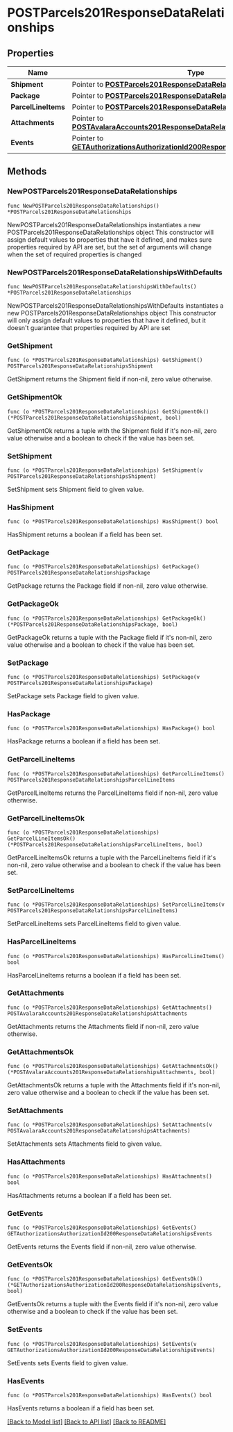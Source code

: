 # POSTParcels201ResponseDataRelationships

## Properties

Name | Type | Description | Notes
------------ | ------------- | ------------- | -------------
**Shipment** | Pointer to [**POSTParcels201ResponseDataRelationshipsShipment**](POSTParcels201ResponseDataRelationshipsShipment.md) |  | [optional] 
**Package** | Pointer to [**POSTParcels201ResponseDataRelationshipsPackage**](POSTParcels201ResponseDataRelationshipsPackage.md) |  | [optional] 
**ParcelLineItems** | Pointer to [**POSTParcels201ResponseDataRelationshipsParcelLineItems**](POSTParcels201ResponseDataRelationshipsParcelLineItems.md) |  | [optional] 
**Attachments** | Pointer to [**POSTAvalaraAccounts201ResponseDataRelationshipsAttachments**](POSTAvalaraAccounts201ResponseDataRelationshipsAttachments.md) |  | [optional] 
**Events** | Pointer to [**GETAuthorizationsAuthorizationId200ResponseDataRelationshipsEvents**](GETAuthorizationsAuthorizationId200ResponseDataRelationshipsEvents.md) |  | [optional] 

## Methods

### NewPOSTParcels201ResponseDataRelationships

`func NewPOSTParcels201ResponseDataRelationships() *POSTParcels201ResponseDataRelationships`

NewPOSTParcels201ResponseDataRelationships instantiates a new POSTParcels201ResponseDataRelationships object
This constructor will assign default values to properties that have it defined,
and makes sure properties required by API are set, but the set of arguments
will change when the set of required properties is changed

### NewPOSTParcels201ResponseDataRelationshipsWithDefaults

`func NewPOSTParcels201ResponseDataRelationshipsWithDefaults() *POSTParcels201ResponseDataRelationships`

NewPOSTParcels201ResponseDataRelationshipsWithDefaults instantiates a new POSTParcels201ResponseDataRelationships object
This constructor will only assign default values to properties that have it defined,
but it doesn't guarantee that properties required by API are set

### GetShipment

`func (o *POSTParcels201ResponseDataRelationships) GetShipment() POSTParcels201ResponseDataRelationshipsShipment`

GetShipment returns the Shipment field if non-nil, zero value otherwise.

### GetShipmentOk

`func (o *POSTParcels201ResponseDataRelationships) GetShipmentOk() (*POSTParcels201ResponseDataRelationshipsShipment, bool)`

GetShipmentOk returns a tuple with the Shipment field if it's non-nil, zero value otherwise
and a boolean to check if the value has been set.

### SetShipment

`func (o *POSTParcels201ResponseDataRelationships) SetShipment(v POSTParcels201ResponseDataRelationshipsShipment)`

SetShipment sets Shipment field to given value.

### HasShipment

`func (o *POSTParcels201ResponseDataRelationships) HasShipment() bool`

HasShipment returns a boolean if a field has been set.

### GetPackage

`func (o *POSTParcels201ResponseDataRelationships) GetPackage() POSTParcels201ResponseDataRelationshipsPackage`

GetPackage returns the Package field if non-nil, zero value otherwise.

### GetPackageOk

`func (o *POSTParcels201ResponseDataRelationships) GetPackageOk() (*POSTParcels201ResponseDataRelationshipsPackage, bool)`

GetPackageOk returns a tuple with the Package field if it's non-nil, zero value otherwise
and a boolean to check if the value has been set.

### SetPackage

`func (o *POSTParcels201ResponseDataRelationships) SetPackage(v POSTParcels201ResponseDataRelationshipsPackage)`

SetPackage sets Package field to given value.

### HasPackage

`func (o *POSTParcels201ResponseDataRelationships) HasPackage() bool`

HasPackage returns a boolean if a field has been set.

### GetParcelLineItems

`func (o *POSTParcels201ResponseDataRelationships) GetParcelLineItems() POSTParcels201ResponseDataRelationshipsParcelLineItems`

GetParcelLineItems returns the ParcelLineItems field if non-nil, zero value otherwise.

### GetParcelLineItemsOk

`func (o *POSTParcels201ResponseDataRelationships) GetParcelLineItemsOk() (*POSTParcels201ResponseDataRelationshipsParcelLineItems, bool)`

GetParcelLineItemsOk returns a tuple with the ParcelLineItems field if it's non-nil, zero value otherwise
and a boolean to check if the value has been set.

### SetParcelLineItems

`func (o *POSTParcels201ResponseDataRelationships) SetParcelLineItems(v POSTParcels201ResponseDataRelationshipsParcelLineItems)`

SetParcelLineItems sets ParcelLineItems field to given value.

### HasParcelLineItems

`func (o *POSTParcels201ResponseDataRelationships) HasParcelLineItems() bool`

HasParcelLineItems returns a boolean if a field has been set.

### GetAttachments

`func (o *POSTParcels201ResponseDataRelationships) GetAttachments() POSTAvalaraAccounts201ResponseDataRelationshipsAttachments`

GetAttachments returns the Attachments field if non-nil, zero value otherwise.

### GetAttachmentsOk

`func (o *POSTParcels201ResponseDataRelationships) GetAttachmentsOk() (*POSTAvalaraAccounts201ResponseDataRelationshipsAttachments, bool)`

GetAttachmentsOk returns a tuple with the Attachments field if it's non-nil, zero value otherwise
and a boolean to check if the value has been set.

### SetAttachments

`func (o *POSTParcels201ResponseDataRelationships) SetAttachments(v POSTAvalaraAccounts201ResponseDataRelationshipsAttachments)`

SetAttachments sets Attachments field to given value.

### HasAttachments

`func (o *POSTParcels201ResponseDataRelationships) HasAttachments() bool`

HasAttachments returns a boolean if a field has been set.

### GetEvents

`func (o *POSTParcels201ResponseDataRelationships) GetEvents() GETAuthorizationsAuthorizationId200ResponseDataRelationshipsEvents`

GetEvents returns the Events field if non-nil, zero value otherwise.

### GetEventsOk

`func (o *POSTParcels201ResponseDataRelationships) GetEventsOk() (*GETAuthorizationsAuthorizationId200ResponseDataRelationshipsEvents, bool)`

GetEventsOk returns a tuple with the Events field if it's non-nil, zero value otherwise
and a boolean to check if the value has been set.

### SetEvents

`func (o *POSTParcels201ResponseDataRelationships) SetEvents(v GETAuthorizationsAuthorizationId200ResponseDataRelationshipsEvents)`

SetEvents sets Events field to given value.

### HasEvents

`func (o *POSTParcels201ResponseDataRelationships) HasEvents() bool`

HasEvents returns a boolean if a field has been set.


[[Back to Model list]](../README.md#documentation-for-models) [[Back to API list]](../README.md#documentation-for-api-endpoints) [[Back to README]](../README.md)



